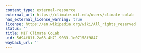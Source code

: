 ```yaml
---
content_type: external-resource
external_url: https://climate.mit.edu/users/climate-colab
has_external_license_warning: true
license: https://en.wikipedia.org/wiki/All_rights_reserved
status: ''
title: MIT Climate CoLab
uid: 5d94f81f-2a63-4b71-9033-1e07158f9847
wayback_url: ''
---
```

